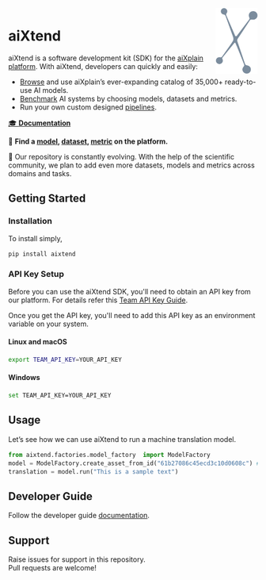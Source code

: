 <img src="docs/assets/aixplain-brandmark-common.png" alt="aiXplain logo" title="aiXplain" align="right" height="132" width="85"/>

# aiXtend

aiXtend is a software development kit (SDK) for the [aiXplain platform](https://aixplain.com/). With aiXtend, developers can quickly and easily:

- [Browse](https://aixplain.com/platform/discovery/) and use aiXplain’s ever-expanding catalog of 35,000+ ready-to-use AI models.
- [Benchmark](https://aixplain.com/platform/benchmark/) AI systems by choosing models, datasets and metrics.
- Run your own custom designed [pipelines](https://aixplain.com/platform/studio/).

[🎓 **Documentation**](docs/user/user_doc.md)

🔎 **Find a [model](https://platform.aixplain.com/discovery/models), [dataset](https://platform.aixplain.com/discovery/datasets), [metric](https://platform.aixplain.com/discovery/metrics) on the platform.**

:yellow_heart: Our repository is constantly evolving. With the help of the scientific community, we plan to add even more datasets, models and metrics across domains and tasks.

## Getting Started

### Installation
To install simply,
```bash
pip install aixtend
```

###  API Key Setup
Before you can use the aiXtend SDK, you'll need to obtain an API key from our platform. For details refer this [Team API Key Guide](docs/user/api_setup.md).

Once you get the API key, you'll  need to add this API key as an environment variable on your system.
#### Linux and macOS
```bash
export TEAM_API_KEY=YOUR_API_KEY
```
#### Windows
```bash
set TEAM_API_KEY=YOUR_API_KEY
```
## Usage

Let’s see how we can use aiXtend to run a machine translation model.


```python
from aixtend.factories.model_factory  import ModelFactory
model = ModelFactory.create_asset_from_id("61b27086c45ecd3c10d0608c") # Got the ID of an MT model from on our platform
translation = model.run("This is a sample text")
```


## Developer Guide

Follow the developer guide [documentation](docs/development/developer_guide.md).

## Support
Raise issues for support in this repository.  
Pull requests are welcome!
